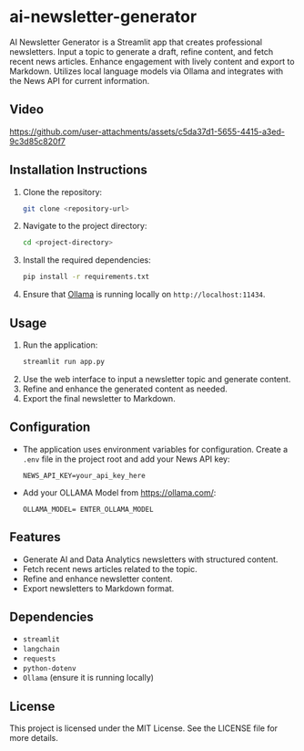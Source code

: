 # ai-newsletter-generator
AI Newsletter Generator is a Streamlit app that creates professional newsletters. Input a topic to generate a draft, refine content, and fetch recent news articles. Enhance engagement with lively content and export to Markdown. Utilizes local language models via Ollama and integrates with the News API for current information.

## Video

https://github.com/user-attachments/assets/c5da37d1-5655-4415-a3ed-9c3d85c820f7

## Installation Instructions

1. Clone the repository:
   ```bash
   git clone <repository-url>
   ```
2. Navigate to the project directory:
   ```bash
   cd <project-directory>
   ```
3. Install the required dependencies:
   ```bash
   pip install -r requirements.txt
   ```
4. Ensure that [Ollama](https://ollama.com/) is running locally on `http://localhost:11434`.

## Usage

1. Run the application:
   ```bash
   streamlit run app.py
   ```
2. Use the web interface to input a newsletter topic and generate content.
3. Refine and enhance the generated content as needed.
4. Export the final newsletter to Markdown.

## Configuration

- The application uses environment variables for configuration. Create a `.env` file in the project root and add your News API key:
  ```
  NEWS_API_KEY=your_api_key_here
  ```
- Add your OLLAMA Model from https://ollama.com/:
  ```
  OLLAMA_MODEL= ENTER_OLLAMA_MODEL
  ```

## Features

- Generate AI and Data Analytics newsletters with structured content.
- Fetch recent news articles related to the topic.
- Refine and enhance newsletter content.
- Export newsletters to Markdown format.

## Dependencies

- `streamlit`
- `langchain`
- `requests`
- `python-dotenv`
- `Ollama` (ensure it is running locally)

## License

This project is licensed under the MIT License. See the LICENSE file for more details. 

